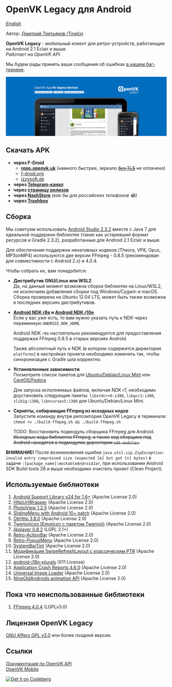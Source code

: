 # OpenVK Legacy для Android

_[English](README.md)_

Автор: [Дмитрий Третьяков (Tinelix)](https://github.com/tretdm)

**OpenVK Legacy** - мобильный клиент для ретро-устройств, работающие на Android 2.1 Eclair и выше.\
_Работает на OpenVK API._

Мы будем рады принять ваши сообщения об ошибках [в нашем баг-трекере](https://github.com/openvk/mobile-android-legacy/projects/1).

![featureGraphic](fastlane/metadata/android/en-US/images/featureGraphic.png)

## Скачать APK
* **через F-Droid**
  * **[repo.openvk.uk](https://repo.openvk.uk/repo/)** (намного быстрее, зеркало ~~[без TLS](http://repo.openvk.co/repo/)~~ не оплачено)
  * [f-droid.org](https://f-droid.org/packages/uk.openvk.android.legacy/)
  * [izzysoft.de](https://apt.izzysoft.de/fdroid/index/apk/uk.openvk.android.legacy)
* **через [Telegram-канал](https://t.me/+nPLHBZqAsFlhYmIy)**
* **через [страницу релизов](https://github.com/openvk/mobile-android-legacy/releases/latest)**
* **через [NashStore](https://store.nashstore.ru/store/637cc36cfb3ed38835524503)** _(как бы для российских телефонов 😂)_
* **через [Trashbox](https://trashbox.ru/topics/164477/openvk-legacy)**

## Сборка
Мы советуем использовать [Android Studio 2.3.2](https://developer.android.com/studio/archive) вместе с Java 7 для идеальной поддержки библиотек (такие как устаревший формат ресурсов и Gradle 2.3.2), разработанные для Android 2.1 Eclair и выше.

Для обеспечения поддержки ненативных кодеков (Theora, VP8, Opus, MP3onMP4) используются две версии FFmpeg - 0.8.5 (рекомендован для совместимости с Android 2.x) и 4.0.4.

Чтобы собрать их, вам понадобится:
+ **Дистрибутив GNU/Linux или WSL2** \
  Да, на данный момент возможна сборка библиотек на Linux/WSL2, не исключаем добавления сборки под Windows/Cygwin и macOS. Сборка проверена на Ubuntu 12.04 LTS, может быть также возможна в последних версиях дистрибутивов.
+ **[Android NDK r8e](http://web.archive.org/web/20130501232214/http://developer.android.com/tools/sdk/ndk/index.html) и [Android NDK r10e](https://github.com/android/ndk/wiki/Unsupported-Downloads#r10e)** \
  Если у вас уже есть, то вам нужно указать путь к NDK через переменную `ANDROID_NDK_HOME`.

  Android NDK `r8e` настоятельно рекомендуется для предоставления поддержки FFmpeg 0.8.5 в старых версиях Android.

  Также абсолютный путь к NDK (в котором содержится директория `platforms`) в настройках проекта необходимо изменить так, чтобы синхронизация с Gradle шла корректно.
+ **Установленные зависимости** \
  Посмотрите список пакетов для [Ubuntu/Debian/Linux Mint](https://trac.ffmpeg.org/wiki/CompilationGuide/Ubuntu) или [CentOS/Fedora](https://trac.ffmpeg.org/wiki/CompilationGuide/Centos)

  Для запуска исполняемых файлов, включая NDK r7, необходимо доустановить следующие пакеты: `libstdc++6:i386`, `libgcc1:i386`, `zlib1g:i386`, `libncurses5:i386` для Ubuntu/Debian/Linux Mint.
+ **Скрипты, собирающие FFmpeg из исходных кодов** \
  Запустите команду внутри репозитория OpenVK Legacy в терминале:
  `chmod +x ./build-ffmpeg.sh && ./build-ffmpeg.sh`

  TODO: Восстановить подмодуль сборщика FFmpeg для Android.
  ~~Исходные коды библиотек FFmpeg, а также код сборщика под Android находятся в подмодулях директории `ndk-modules`.~~

**ВНИМАНИЕ!** После возникновения ошибки `java.util.zip.ZipException: invalid entry compressed size (expected [m] but got [n] bytes)` в задаче `:[package_name]:mockableAndroidJar`, при использовании Android SDK Build-tools 28 и выше необходимо очистить проект (Clean Project).

## Используемые библиотеки
1. [Android Support Library v24 for 1.6+](https://developer.android.com/topic/libraries/support-library) (Apache License 2.0)
2. [HttpUrlWrapper](https://github.com/tinelix/httpurlwrapper) (Apache License 2.0)
3. [PhotoView 1.2.5](https://github.com/Baseflow/PhotoView/tree/v1.2.5) (Apache License 2.0)
4. [SlidingMenu with Android 10+ patch](https://github.com/tinelix/SlidingMenu) (Apache License 2.0)
5. [OkHttp 3.8.0](https://square.github.io/okhttp/) (Apache License 2.0)
6. [Twemojicon (Emojicon с пакетом Twemoji)](https://github.com/rockerhieu/emojicon/tree/1.2) (Apache License 2.0)
7. [ijkplayer 0.8.2](https://github.com/bilibili/ijkplayer/tree/k0.6.2) (LGPL 2.1+)
8. [Retro-ActionBar](https://github.com/tinelix/retro-actionbar) (Apache License 2.0)
9. [Retro-PopupMenu](https://github.com/tinelix/retro-popupmenu) (Apache License 2.0)
10. [SystemBarTint](https://github.com/jgilfelt/SystemBarTint) (Apache License 2.0)
11. [Модификация SwipeRefreshLayout с классическим PTR](https://github.com/xyxyLiu/SwipeRefreshLayout) (Apache License 2.0)
12. [android-i18n-plurals](https://github.com/populov/android-i18n-plurals) (X11 License)
13. [Application Crash Reports 4.6.0](https://github.com/ACRA/acra/tree/acra-4.6.0) (Apache License 2.0)
14. [Universal Image Loader](https://github.com/nostra13/Android-Universal-Image-Loader/tree/v1.9.5) (Apache License 2.0)
15. [NineOldAndroids animation API](https://github.com/JakeWharton/NineOldAndroids) (Apache License 2.0)

## Пока что неиспользованные библиотеки
1. [FFmpeg 4.0.4](https://github.com/FFmpeg/FFmpeg/tree/n4.0.4) (LGPLv3.0)

## Лицензия OpenVK Legacy
[GNU Affero GPL v3.0](COPYING) или более поздней версии.

## Ссылки
[Документация по OpenVK API](https://docs.openvk.su/openvk_engine/api/description/)\
[OpenVK Mobile](https://openvk.uk/app)

<a href="https://codeberg.org/OpenVK/mobile-android-legacy">
    <img alt="Get it on Codeberg" src="https://codeberg.org/Codeberg/GetItOnCodeberg/media/branch/main/get-it-on-blue-on-white.png" height="60">
</a>
